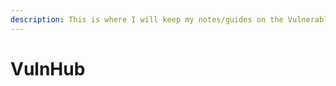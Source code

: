 ```yaml
---
description: This is where I will keep my notes/guides on the Vulnerable by Design boxes
---
```


# VulnHub

